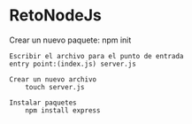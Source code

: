 # RetoNodeJs

Crear un nuevo paquete:
    npm init

    Escribir el archivo para el punto de entrada    
    entry point:(index.js) server.js

    Crear un nuevo archivo
        touch server.js

    Instalar paquetes 
        npm install express